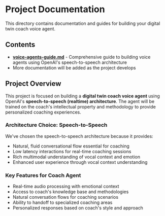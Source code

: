 # Project Documentation

This directory contains documentation and guides for building your digital twin coach voice agent.

## Contents

- **[voice-agents-guide.md](./voice-agents-guide.md)** - Comprehensive guide to building voice agents using OpenAI's speech-to-speech architecture
- More documentation will be added as the project develops

## Project Overview

This project is focused on building a **digital twin coach voice agent** using OpenAI's **speech-to-speech (realtime) architecture**. The agent will be trained on the coach's intellectual property and methodology to provide personalized coaching experiences.

### Architecture Choice: Speech-to-Speech

We've chosen the speech-to-speech architecture because it provides:
- Natural, fluid conversational flow essential for coaching
- Low latency interactions for real-time coaching sessions  
- Rich multimodal understanding of vocal context and emotion
- Enhanced user experience through vocal context understanding

### Key Features for Coach Agent
- Real-time audio processing with emotional context
- Access to coach's knowledge base and methodologies
- Natural conversation flows for coaching scenarios
- Ability to handoff to specialized coaching areas
- Personalized responses based on coach's style and approach